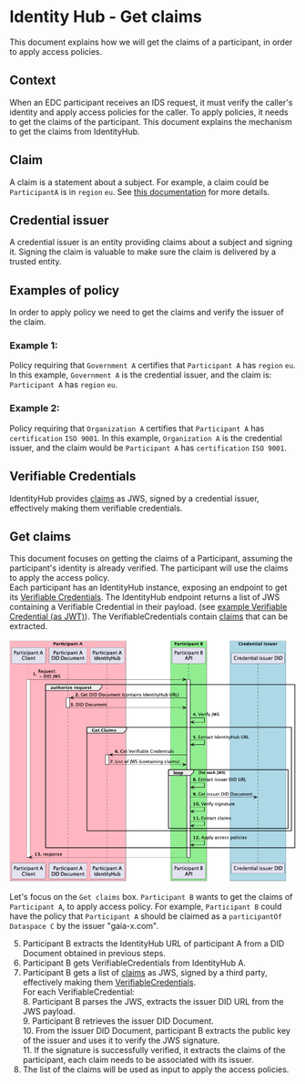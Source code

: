 # Identity Hub - Get claims

This document explains how we will get the claims of a participant, in order to apply access policies.

## Context

When an EDC participant receives an IDS request, it must verify the caller's identity and apply access policies for the caller.
To apply policies, it needs to get the claims of the participant.
This document explains the mechanism to get the claims from IdentityHub.

## Claim

A claim is a statement about a subject. For example, a claim could be `ParticipantA` is in `region` `eu`.
See [this documentation](https://www.w3.org/TR/vc-data-model/#claims) for more details.

## Credential issuer

A credential issuer is an entity providing claims about a subject and signing it.
Signing the claim is valuable to make sure the claim is delivered by a trusted entity.

## Examples of policy

In order to apply policy we need to get the claims and verify the issuer of the claim.

### Example 1:

Policy requiring that `Government A` certifies that `Participant A` has `region` `eu`.
In this example, `Government A` is the credential issuer, and the claim is: `Participant A` has `region` `eu`.

### Example 2:

Policy requiring that `Organization A` certifies that `Participant A` has `certification` `ISO 9001`.
In this example, `Organization A` is the credential issuer, and the claim would be `Participant A` has `certification` `ISO 9001`.

## Verifiable Credentials

IdentityHub provides [claims](https://www.w3.org/TR/vc-data-model/#claims) as JWS, signed by a credential issuer, effectively making them verifiable credentials.  

## Get claims

This document focuses on getting the claims of a Participant, assuming the participant's identity is already verified.
The participant will use the claims to apply the access policy.  
Each participant has an IdentityHub instance, exposing an endpoint to get its [Verifiable Credentials](https://www.w3.org/TR/vc-data-model/).
The IdentityHub endpoint returns a list of JWS containing a Verifiable Credential in their payload.
(see [example Verifiable Credential (as JWT)](https://www.w3.org/TR/vc-data-model/#example-usage-of-the-credentialsubject-property)).
The VerifiableCredentials contain [claims](https://www.w3.org/TR/vc-data-model/#claims) that can be extracted.

![Apply policy flow](apply-policies-flow.png)

Let's focus on the `Get claims` box.
`Participant B` wants to get the claims of `Participant A`, to apply access policy.
For example, `Participant B` could have the policy that `Participant A` should be claimed as a `participantOf`
`Dataspace C` by the issuer "gaia-x.com".

5. Participant B extracts the IdentityHub URL of participant A from a DID Document obtained in previous steps.
6. Participant B gets VerifiableCredentials from IdentityHub A.
7. Participant B gets a list of [claims](https://www.w3.org/TR/vc-data-model/#claims) as JWS, signed by a third party, effectively making them [VerifiableCredentials](https://www.w3.org/TR/vc-data-model).  
For each VerifiableCredential:  
   8. Participant B parses the JWS, extracts the issuer DID URL from the JWS payload.  
   9. Participant B retrieves the issuer DID Document.  
   10. From the issuer DID Document, participant B extracts the public key of the issuer and uses it to verify the JWS signature.  
   11. If the signature is successfully verified, it extracts the claims of the participant, each claim needs to be associated with its issuer.  
12. The list of the claims will be used as input to apply the access policies.
